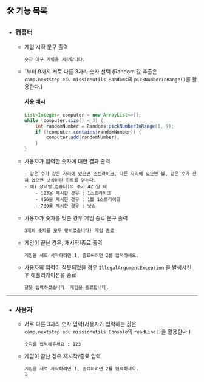 ## 🛠️️ 기능 목록
- ### **컴퓨터**
  - 게임 시작 문구 출력
    ```
    숫자 야구 게임을 시작합니다.
    ``` 
  - 1부터 9까지 서로 다른 3자리 숫자 선택 (Random 값 추출은 `camp.nextstep.edu.missionutils.Randoms`의 `pickNumberInRange()`를 활용한다.)
    #### 사용 예시
    
    ```java
    List<Integer> computer = new ArrayList<>();
    while (computer.size() < 3) {
        int randomNumber = Randoms.pickNumberInRange(1, 9);
        if (!computer.contains(randomNumber)) {
            computer.add(randomNumber);
        }
    }
    ```
  - 사용자가 입력한 숫자에 대한 결과 출력
    ```
    - 같은 수가 같은 자리에 있으면 스트라이크, 다른 자리에 있으면 볼, 같은 수가 전혀 없으면 낫싱이란 힌트를 얻는다.
    - 예) 상대방(컴퓨터)의 수가 425일 때
        - 123을 제시한 경우 : 1스트라이크
        - 456을 제시한 경우 : 1볼 1스트라이크
        - 789를 제시한 경우 : 낫싱
      ```
  - 사용자가 숫자를 맞춘 경우 게임 종료 문구 출력
    ```
    3개의 숫자를 모두 맞히셨습니다! 게임 종료
    ``` 
  - 게임이 끝난 경우, 재시작/종료 출력
    ```
    게임을 새로 시작하려면 1, 종료하려면 2를 입력하세요.
    ```
  - 사용자의 입력이 잘못되었을 경우 `IllegalArgumentException` 을 발생시킨 후 애플리케이션을 종료
    ```
    잘못 입력하셨습니다. 게임을 종료합니다.
    ```

---
- ### **사용자**
  - 서로 다른 3자리 숫자 입력(사용자가 입력하는 값은 `camp.nextstep.edu.missionutils.Console`의 `readLine()`을 활용한다.)
    ```
    숫자를 입력해주세요 : 123
    ```
     
  - 게임이 끝난 경우 재시작/종료 입력
     ```
    게임을 새로 시작하려면 1, 종료하려면 2를 입력하세요.
    1
    ```

